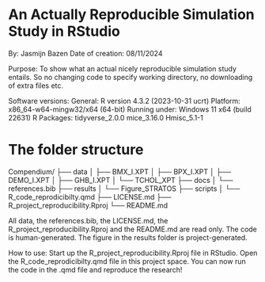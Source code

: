 # An Actually Reproducible Simulation Study in RStudio
By: Jasmijn Bazen
Date of creation: 08/11/2024

Purpose: To show what an actual nicely reproducible simulation study entails. So no changing code to specify working directory, no downloading of extra files etc. 

Software versions: 
General:
R version 4.3.2 (2023-10-31 ucrt)
Platform: x86_64-w64-mingw32/x64 (64-bit)
Running under: Windows 11 x64 (build 22631)
R Packages:
tidyverse_2.0.0
mice_3.16.0
Hmisc_5.1-1 


# The folder structure

Compendium/
├── data
│   ├── BMX_I.XPT
│   ├── BPX_I.XPT
│   ├── DEMO_I.XPT
│   ├── GHB_I.XPT
│   └── TCHOL_XPT
├── docs
│   └── references.bib
├── results
│   └── Figure_STRATOS
├── scripts
│   └── R_code_reprodicibilty.qmd
├── LICENSE.md
├── R_project_reproducibility.Rproj
└── README.md

All data, the references.bib, the LICENSE.md, the R_project_reproducibility.Rproj and the README.md are read only.
The code is human-generated.
The figure in the results folder is project-generated. 


How to use:
Start up the R_project_reproducibility.Rproj file in RStudio. Open the R_code_reprodicibilty.qmd file in this project space. You can now run the code in the .qmd file and reproduce the research! 






